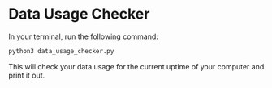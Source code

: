 # Data Usage Checker

In your terminal, run the following command:

```bash
python3 data_usage_checker.py
```

This will check your data usage for the current uptime of your computer and print it out.
